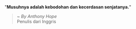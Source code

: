 "**Musuhnya adalah kebodohan dan kecerdasan senjatanya.**"

> ~ _By Anthony Hope_  
Penulis dari Inggris
